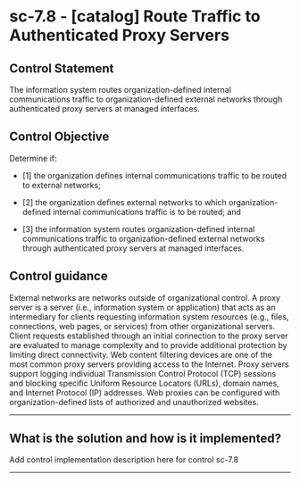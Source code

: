 # sc-7.8 - \[catalog\] Route Traffic to Authenticated Proxy Servers

## Control Statement

The information system routes organization-defined internal communications traffic to organization-defined external networks through authenticated proxy servers at managed interfaces.

## Control Objective

Determine if:

- \[1\] the organization defines internal communications traffic to be routed to external networks;

- \[2\] the organization defines external networks to which organization-defined internal communications traffic is to be routed; and

- \[3\] the information system routes organization-defined internal communications traffic to organization-defined external networks through authenticated proxy servers at managed interfaces.

## Control guidance

External networks are networks outside of organizational control. A proxy server is a server (i.e., information system or application) that acts as an intermediary for clients requesting information system resources (e.g., files, connections, web pages, or services) from other organizational servers. Client requests established through an initial connection to the proxy server are evaluated to manage complexity and to provide additional protection by limiting direct connectivity. Web content filtering devices are one of the most common proxy servers providing access to the Internet. Proxy servers support logging individual Transmission Control Protocol (TCP) sessions and blocking specific Uniform Resource Locators (URLs), domain names, and Internet Protocol (IP) addresses. Web proxies can be configured with organization-defined lists of authorized and unauthorized websites.

______________________________________________________________________

## What is the solution and how is it implemented?

Add control implementation description here for control sc-7.8

______________________________________________________________________
